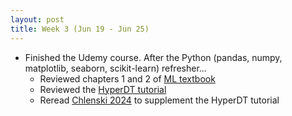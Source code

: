 ```yaml
---
layout: post
title: Week 3 (Jun 19 - Jun 25)
---
```


- Finished the Udemy course. After the Python (pandas, numpy, matplotlib, seaborn, scikit-learn) 
refresher...
  - Reviewed chapters 1 and 2 of [ML textbook](https://github.com/ageron/handson-ml2)
  - Reviewed the [HyperDT tutorial](https://github.com/pchlenski/hyperdt/blob/main/notebooks/tutorial.ipynb) 
  - Reread [Chlenski 2024](https://arxiv.org/abs/2310.13841) to supplement the HyperDT tutorial